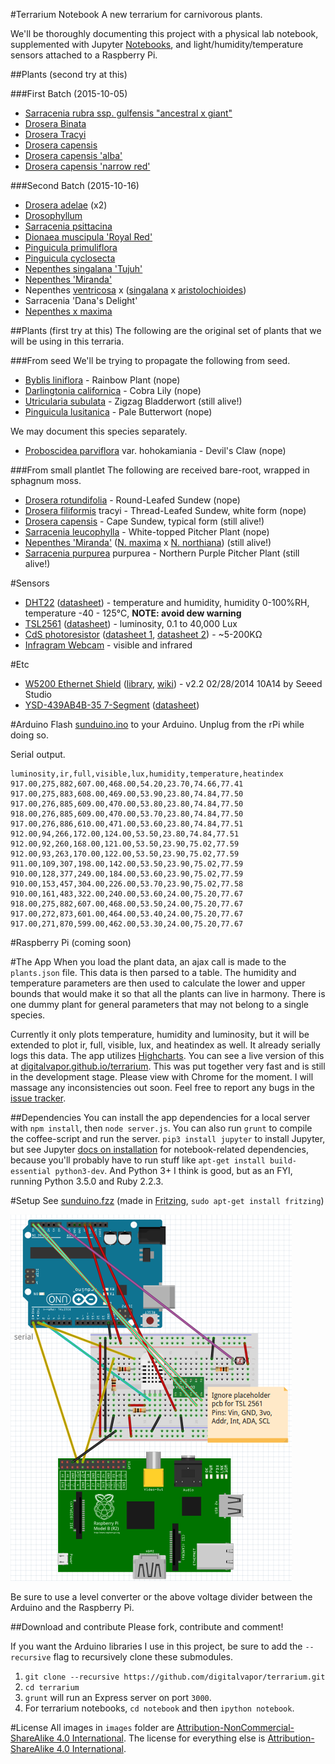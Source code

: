 #Terrarium Notebook
A new terrarium for carnivorous plants.

We'll be thoroughly documenting this project with a physical lab notebook, supplemented with Jupyter [Notebooks](http://nbviewer.ipython.org/github/digitalvapor/terrarium/tree/master/), and light/humidity/temperature sensors attached to a Raspberry Pi.

##Plants (second try at this)

###First Batch (2015-10-05)

* [Sarracenia rubra ssp. gulfensis "ancestral x giant"](https://en.wikipedia.org/wiki/Sarracenia_rubra)
* [Drosera Binata](https://en.wikipedia.org/wiki/Drosera_binata)
* [Drosera Tracyi](https://en.wikipedia.org/wiki/Drosera_filiformis)
* [Drosera capensis](https://en.wikipedia.org/wiki/Drosera_capensis)
* [Drosera capensis 'alba'](https://en.wikipedia.org/wiki/Drosera_capensis)
* [Drosera capensis 'narrow red'](https://en.wikipedia.org/wiki/Drosera_capensis)

###Second Batch (2015-10-16)

* [Drosera adelae](https://en.wikipedia.org/wiki/Drosera_adelae) (x2)
* [Drosophyllum](https://en.wikipedia.org/wiki/Drosophyllum)
* [Sarracenia psittacina](https://en.wikipedia.org/wiki/Sarracenia_psittacina)
* [Dionaea muscipula 'Royal Red'](https://en.wikipedia.org/wiki/List_of_Venus_flytrap_cultivars)
* [Pinguicula primuliflora](https://en.wikipedia.org/wiki/Pinguicula_primuliflora)
* [Pinguicula cyclosecta](https://de.wikipedia.org/wiki/Pinguicula_cyclosecta)
* [Nepenthes singalana 'Tujuh'](https://en.wikipedia.org/wiki/Nepenthes_singalana)
* [Nepenthes 'Miranda'](https://en.wikipedia.org/wiki/Nepenthes_%27Miranda%27)
* Nepenthes [ventricosa](https://en.wikipedia.org/wiki/Nepenthes_ventricosa) x ([singalana](https://en.wikipedia.org/wiki/Nepenthes_singalana) x [aristolochioides](https://en.wikipedia.org/wiki/Nepenthes_aristolochioides))
* Sarracenia 'Dana\'s Delight'
* [Nepenthes x maxima](https://en.wikipedia.org/wiki/Nepenthes_maxima)

##Plants (first try at this)
The following are the original set of plants that we will be using in this terraria.

###From seed
We'll be trying to propagate the following from seed.

* [Byblis liniflora](https://en.wikipedia.org/wiki/Byblis_liniflora) - Rainbow Plant (nope)
* [Darlingtonia californica](https://en.wikipedia.org/wiki/Darlingtonia_californica) - Cobra Lily (nope)
* [Utricularia subulata](https://en.wikipedia.org/wiki/Utricularia_subulata) - Zigzag Bladderwort (still alive!)
* [Pinguicula lusitanica](https://en.wikipedia.org/wiki/Pinguicula_lusitanica) - Pale Butterwort (nope)

We may document this species separately.

* [Proboscidea parviflora](https://en.wikipedia.org/wiki/Proboscidea_parviflora) var. hohokamiania - Devil's Claw (nope)

###From small plantlet
The following are received bare-root, wrapped in sphagnum moss.

* [Drosera rotundifolia](https://en.wikipedia.org/wiki/Drosera_rotundifolia) - Round-Leafed Sundew (nope)
* [Drosera filiformis](https://en.wikipedia.org/wiki/Drosera_filiformis) tracyi - Thread-Leafed Sundew, white form (nope)
* [Drosera capensis](https://en.wikipedia.org/wiki/Drosera_capensis) - Cape Sundew, typical form (still alive!)
* [Sarracenia leucophylla](https://en.wikipedia.org/wiki/Sarracenia_leucophylla) - White-topped Pitcher Plant (nope)
* [Nepenthes 'Miranda'](https://en.wikipedia.org/wiki/Nepenthes_%27Miranda%27) ([N. maxima](https://en.wikipedia.org/wiki/Nepenthes_maxima) x [N. northiana](https://en.wikipedia.org/wiki/Nepenthes_northiana)) (still alive!)
* [Sarracenia purpurea](https://en.wikipedia.org/wiki/Sarracenia_purpurea) purpurea - Northern Purple Pitcher Plant (still alive!)

#Sensors
* [DHT22](http://www.adafruit.com/products/385) ([datasheet](https://www.adafruit.com/datasheets/DHT22.pdf)) - temperature and humidity, humidity 0-100%RH, temperature -40 - 125°C, **NOTE: avoid dew warning**
* [TSL2561](https://www.adafruit.com/products/439) ([datasheet](https://www.adafruit.com/datasheets/TSL256x.pdf)) - luminosity, 0.1 to 40,000 Lux
* [CdS photoresistor](https://www.adafruit.com/products/161) ([datasheet 1](https://learn.adafruit.com/system/assets/assets/000/010/127/original/PDV-P8001.pdf), [datasheet 2](https://learn.adafruit.com/system/assets/assets/000/010/128/original/DTS_A9950_A7060_B9060.pdf)) - ~5-200KΩ
* [Infragram Webcam](https://www.adafruit.com/products/1722) - visible and infrared

#Etc
* [W5200 Ethernet Shield](http://www.seeedstudio.com/depot/W5200-Ethernet-Shield-p-1577.html) ([library](https://github.com/Seeed-Studio/Ethernet_Shield_W5200), [wiki](http://www.seeedstudio.com/wiki/Ethernet_Shield_V2.4)) - v2.2 02/28/2014 10A14 by Seeed Studio
* [YSD-439AB4B-35 7-Segment](https://www.sparkfun.com/products/9481) ([datasheet](http://www.sparkfun.com/datasheets/Components/LED/7-Segment/YSD-439AB4B-35.pdf))

#Arduino
Flash [sunduino.ino](https://github.com/digitalvapor/terrarium/blob/master/sunduino/sunduino.ino) to your Arduino. Unplug from the rPi while doing so.

Serial output.

```
luminosity,ir,full,visible,lux,humidity,temperature,heatindex
917.00,275,882,607.00,468.00,54.20,23.70,74.66,77.41
917.00,275,883,608.00,469.00,53.90,23.80,74.84,77.50
917.00,276,885,609.00,470.00,53.80,23.80,74.84,77.50
918.00,276,885,609.00,470.00,53.70,23.80,74.84,77.50
917.00,276,886,610.00,471.00,53.60,23.80,74.84,77.51
912.00,94,266,172.00,124.00,53.50,23.80,74.84,77.51
912.00,92,260,168.00,121.00,53.50,23.90,75.02,77.59
912.00,93,263,170.00,122.00,53.50,23.90,75.02,77.59
911.00,109,307,198.00,142.00,53.50,23.90,75.02,77.59
910.00,128,377,249.00,184.00,53.60,23.90,75.02,77.59
910.00,153,457,304.00,226.00,53.70,23.90,75.02,77.58
910.00,161,483,322.00,240.00,53.60,24.00,75.20,77.67
918.00,275,882,607.00,468.00,53.50,24.00,75.20,77.67
917.00,272,873,601.00,464.00,53.40,24.00,75.20,77.67
917.00,271,870,599.00,462.00,53.30,24.00,75.20,77.67
```

#Raspberry Pi
(coming soon)

#The App
When you load the plant data, an ajax call is made to the `plants.json` file. This data is then parsed to a table. The humidity and temperature parameters are then used to calculate the lower and upper bounds that would make it so that all the plants can live in harmony. There is one dummy plant for general parameters that may not belong to a single species.

Currently it only plots temperature, humidity and luminosity, but it will be extended to plot ir, full, visible, lux, and heatindex as well. It already serially logs this data. The app utilizes [Highcharts](http://www.highcharts.com/). You can see a live version of this at [digitalvapor.github.io/terrarium](https://digitalvapor.github.io/terrarium). This was put together very fast and is still in the development stage. Please view with Chrome for the moment. I will massage any inconsistencies out soon. Feel free to report any bugs in the [issue tracker](https://github.com/digitalvapor/terrarium/issues).

##Dependencies
You can install the app dependencies for a local server with `npm install`, then `node server.js`. You can also run `grunt` to compile the coffee-script and run the server. `pip3 install jupyter` to install Jupyter, but see Jupyter [docs on installation](https://jupyter.readthedocs.org/en/latest/install.html) for notebook-related dependencies, because you'll probably have to run stuff like `apt-get install build-essential python3-dev`. And Python 3+ I think is good, but as an FYI, running Python 3.5.0 and Ruby 2.2.3.

#Setup
See [sunduino.fzz](https://github.com/digitalvapor/terrarium/blob/master/sunduino.fzz) (made in [Fritzing](http://fritzing.org), `sudo apt-get install fritzing`)

![breadboard](https://github.com/digitalvapor/terrarium/blob/master/images/sunduino_breadboard.png "Sunduino connections")

Be sure to use a level converter or the above voltage divider between the Arduino and the Raspberry Pi.

##Download and contribute
Please fork, contribute and comment!

If you want the Arduino libraries I use in this project, be sure to add the `--recursive` flag to recursively clone these submodules.

1. `git clone --recursive https://github.com/digitalvapor/terrarium.git`
2. `cd terrarium`
3. `grunt` will run an Express server on port `3000`.
4. For terrarium notebooks, `cd notebook` and then `ipython notebook`.

#License
All images in `images` folder are [Attribution-NonCommercial-ShareAlike 4.0 International](https://creativecommons.org/licenses/by-nc-sa/4.0/). The license for everything else is [Attribution-ShareAlike 4.0 International](https://creativecommons.org/licenses/by-sa/4.0/).
